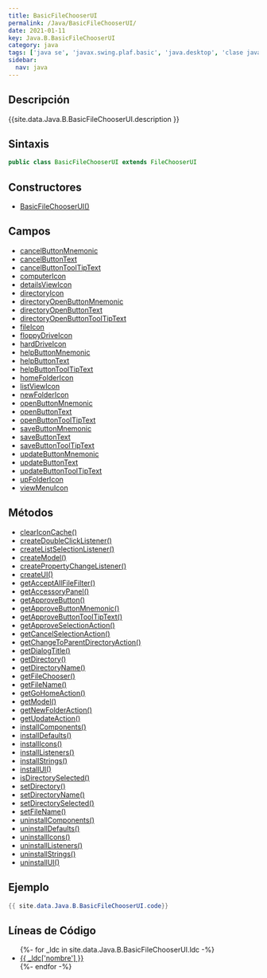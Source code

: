 ```yaml
---
title: BasicFileChooserUI
permalink: /Java/BasicFileChooserUI/
date: 2021-01-11
key: Java.B.BasicFileChooserUI
category: java
tags: ['java se', 'javax.swing.plaf.basic', 'java.desktop', 'clase java', 'Java 1.0']
sidebar: 
  nav: java
---
```


## Descripción
{{site.data.Java.B.BasicFileChooserUI.description }}

## Sintaxis
~~~java
public class BasicFileChooserUI extends FileChooserUI
~~~

## Constructores
* [BasicFileChooserUI()](/Java/BasicFileChooserUI/BasicFileChooserUI/)

## Campos
* [cancelButtonMnemonic](/Java/BasicFileChooserUI/cancelButtonMnemonic)
* [cancelButtonText](/Java/BasicFileChooserUI/cancelButtonText)
* [cancelButtonToolTipText](/Java/BasicFileChooserUI/cancelButtonToolTipText)
* [computerIcon](/Java/BasicFileChooserUI/computerIcon)
* [detailsViewIcon](/Java/BasicFileChooserUI/detailsViewIcon)
* [directoryIcon](/Java/BasicFileChooserUI/directoryIcon)
* [directoryOpenButtonMnemonic](/Java/BasicFileChooserUI/directoryOpenButtonMnemonic)
* [directoryOpenButtonText](/Java/BasicFileChooserUI/directoryOpenButtonText)
* [directoryOpenButtonToolTipText](/Java/BasicFileChooserUI/directoryOpenButtonToolTipText)
* [fileIcon](/Java/BasicFileChooserUI/fileIcon)
* [floppyDriveIcon](/Java/BasicFileChooserUI/floppyDriveIcon)
* [hardDriveIcon](/Java/BasicFileChooserUI/hardDriveIcon)
* [helpButtonMnemonic](/Java/BasicFileChooserUI/helpButtonMnemonic)
* [helpButtonText](/Java/BasicFileChooserUI/helpButtonText)
* [helpButtonToolTipText](/Java/BasicFileChooserUI/helpButtonToolTipText)
* [homeFolderIcon](/Java/BasicFileChooserUI/homeFolderIcon)
* [listViewIcon](/Java/BasicFileChooserUI/listViewIcon)
* [newFolderIcon](/Java/BasicFileChooserUI/newFolderIcon)
* [openButtonMnemonic](/Java/BasicFileChooserUI/openButtonMnemonic)
* [openButtonText](/Java/BasicFileChooserUI/openButtonText)
* [openButtonToolTipText](/Java/BasicFileChooserUI/openButtonToolTipText)
* [saveButtonMnemonic](/Java/BasicFileChooserUI/saveButtonMnemonic)
* [saveButtonText](/Java/BasicFileChooserUI/saveButtonText)
* [saveButtonToolTipText](/Java/BasicFileChooserUI/saveButtonToolTipText)
* [updateButtonMnemonic](/Java/BasicFileChooserUI/updateButtonMnemonic)
* [updateButtonText](/Java/BasicFileChooserUI/updateButtonText)
* [updateButtonToolTipText](/Java/BasicFileChooserUI/updateButtonToolTipText)
* [upFolderIcon](/Java/BasicFileChooserUI/upFolderIcon)
* [viewMenuIcon](/Java/BasicFileChooserUI/viewMenuIcon)

## Métodos
* [clearIconCache()](/Java/BasicFileChooserUI/clearIconCache)
* [createDoubleClickListener()](/Java/BasicFileChooserUI/createDoubleClickListener)
* [createListSelectionListener()](/Java/BasicFileChooserUI/createListSelectionListener)
* [createModel()](/Java/BasicFileChooserUI/createModel)
* [createPropertyChangeListener()](/Java/BasicFileChooserUI/createPropertyChangeListener)
* [createUI()](/Java/BasicFileChooserUI/createUI)
* [getAcceptAllFileFilter()](/Java/BasicFileChooserUI/getAcceptAllFileFilter)
* [getAccessoryPanel()](/Java/BasicFileChooserUI/getAccessoryPanel)
* [getApproveButton()](/Java/BasicFileChooserUI/getApproveButton)
* [getApproveButtonMnemonic()](/Java/BasicFileChooserUI/getApproveButtonMnemonic)
* [getApproveButtonToolTipText()](/Java/BasicFileChooserUI/getApproveButtonToolTipText)
* [getApproveSelectionAction()](/Java/BasicFileChooserUI/getApproveSelectionAction)
* [getCancelSelectionAction()](/Java/BasicFileChooserUI/getCancelSelectionAction)
* [getChangeToParentDirectoryAction()](/Java/BasicFileChooserUI/getChangeToParentDirectoryAction)
* [getDialogTitle()](/Java/BasicFileChooserUI/getDialogTitle)
* [getDirectory()](/Java/BasicFileChooserUI/getDirectory)
* [getDirectoryName()](/Java/BasicFileChooserUI/getDirectoryName)
* [getFileChooser()](/Java/BasicFileChooserUI/getFileChooser)
* [getFileName()](/Java/BasicFileChooserUI/getFileName)
* [getGoHomeAction()](/Java/BasicFileChooserUI/getGoHomeAction)
* [getModel()](/Java/BasicFileChooserUI/getModel)
* [getNewFolderAction()](/Java/BasicFileChooserUI/getNewFolderAction)
* [getUpdateAction()](/Java/BasicFileChooserUI/getUpdateAction)
* [installComponents()](/Java/BasicFileChooserUI/installComponents)
* [installDefaults()](/Java/BasicFileChooserUI/installDefaults)
* [installIcons()](/Java/BasicFileChooserUI/installIcons)
* [installListeners()](/Java/BasicFileChooserUI/installListeners)
* [installStrings()](/Java/BasicFileChooserUI/installStrings)
* [installUI()](/Java/BasicFileChooserUI/installUI)
* [isDirectorySelected()](/Java/BasicFileChooserUI/isDirectorySelected)
* [setDirectory()](/Java/BasicFileChooserUI/setDirectory)
* [setDirectoryName()](/Java/BasicFileChooserUI/setDirectoryName)
* [setDirectorySelected()](/Java/BasicFileChooserUI/setDirectorySelected)
* [setFileName()](/Java/BasicFileChooserUI/setFileName)
* [uninstallComponents()](/Java/BasicFileChooserUI/uninstallComponents)
* [uninstallDefaults()](/Java/BasicFileChooserUI/uninstallDefaults)
* [uninstallIcons()](/Java/BasicFileChooserUI/uninstallIcons)
* [uninstallListeners()](/Java/BasicFileChooserUI/uninstallListeners)
* [uninstallStrings()](/Java/BasicFileChooserUI/uninstallStrings)
* [uninstallUI()](/Java/BasicFileChooserUI/uninstallUI)

## Ejemplo
~~~java
{{ site.data.Java.B.BasicFileChooserUI.code}}
~~~

## Líneas de Código
<ul>
{%- for _ldc in site.data.Java.B.BasicFileChooserUI.ldc -%}
   <li>
       <a href="{{_ldc['url'] }}">{{ _ldc['nombre'] }}</a>
   </li>
{%- endfor -%}
</ul>
